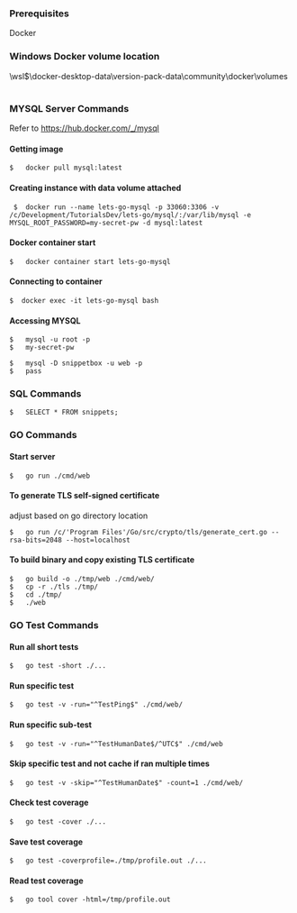 ### Prerequisites

Docker

### Windows Docker volume location

\\wsl$\docker-desktop-data\version-pack-data\community\docker\volumes

#

### MYSQL Server Commands

Refer to https://hub.docker.com/_/mysql

#### Getting image

```shell
$   docker pull mysql:latest
```

#### Creating instance with data volume attached

```shell
 $  docker run --name lets-go-mysql -p 33060:3306 -v /c/Development/TutorialsDev/lets-go/mysql/:/var/lib/mysql -e MYSQL_ROOT_PASSWORD=my-secret-pw -d mysql:latest
```

#### Docker container start

```shell
$   docker container start lets-go-mysql
```

#### Connecting to container

```shell
$  docker exec -it lets-go-mysql bash 
```

#### Accessing MYSQL 

```shell
$   mysql -u root -p
$   my-secret-pw
```

```shell
$   mysql -D snippetbox -u web -p
$   pass
```

### SQL Commands

```shell
$   SELECT * FROM snippets;
```

### GO Commands

#### Start server

```shell
$   go run ./cmd/web
```

#### To generate TLS self-signed certificate

adjust based on go directory location

```shell
$   go run /c/'Program Files'/Go/src/crypto/tls/generate_cert.go --rsa-bits=2048 --host=localhost
```

#### To build binary and copy existing TLS certificate

```shell
$   go build -o ./tmp/web ./cmd/web/
$   cp -r ./tls ./tmp/
$   cd ./tmp/
$   ./web
```


### GO Test Commands

#### Run all short tests

```shell
$   go test -short ./...
```

#### Run specific test

```shell
$   go test -v -run="^TestPing$" ./cmd/web/
```

#### Run specific sub-test

```shell
$   go test -v -run="^TestHumanDate$/^UTC$" ./cmd/web
```

#### Skip specific test and not cache if ran multiple times

```shell
$   go test -v -skip="^TestHumanDate$" -count=1 ./cmd/web/
```

#### Check test coverage

```shell
$   go test -cover ./...
```

#### Save test coverage

```shell
$   go test -coverprofile=./tmp/profile.out ./...
```

#### Read test coverage

```shell
$   go tool cover -html=/tmp/profile.out
```
